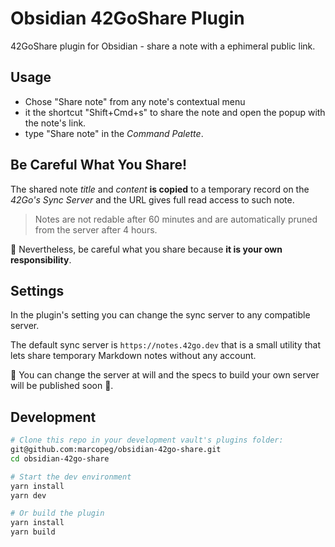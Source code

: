 # Obsidian 42GoShare Plugin

42GoShare plugin for Obsidian - share a note with a ephimeral public link.

## Usage

* Chose "Share note" from any note's contextual menu
* it the shortcut "Shift+Cmd+s" to share the note and open the popup with the note's link.
* type "Share note" in the _Command Palette_.

## Be Careful What You Share!

The shared note _title_ and _content_ **is copied** to a temporary record on the _42Go's Sync Server_ and the URL gives full read access to such note.

> Notes are not redable after 60 minutes and are automatically pruned from the server after 4 hours.

🧨 Nevertheless, be careful what you share because **it is your own responsibility**.

## Settings

In the plugin's setting you can change the sync server to any compatible server.

The default sync server is `https://notes.42go.dev` that is a small utility that lets share temporary Markdown notes without any account.

🚧 You can change the server at will and the specs to build your own server will be published soon 🚧.

## Development

```bash
# Clone this repo in your development vault's plugins folder:
git@github.com:marcopeg/obsidian-42go-share.git
cd obsidian-42go-share

# Start the dev environment
yarn install
yarn dev

# Or build the plugin
yarn install
yarn build
```
